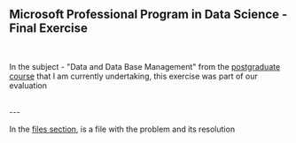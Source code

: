 ## Microsoft Professional Program in Data Science - Final Exercise

<br/>

In the subject - "Data and Data Base Management" from the [postgraduate course](https://www.idefe.pt/cursos/DSBA) that I am currently undertaking, this exercise was part of our evaluation


<br/>
---

In the [files section](https://github.com/stcoimbra/SalesLT_Final_Exercise), is a file with the problem and its resolution
